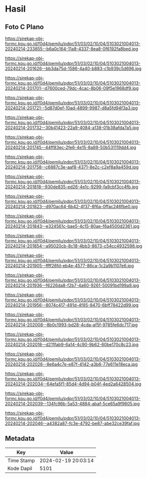 # Hasil

## Foto C Plano

https://sirekap-obj-formc.kpu.go.id/f0d4/pemilu/pdpr/51/03/02/10/04/5103021004013-20240214-233855--b6a0c164-11a8-4337-8ea8-0f6192fa8bed.jpg

https://sirekap-obj-formc.kpu.go.id/f0d4/pemilu/pdpr/51/03/02/10/04/5103021004013-20240214-201626--bb3da75d-1586-4a40-b883-c1b939c5d696.jpg

https://sirekap-obj-formc.kpu.go.id/f0d4/pemilu/pdpr/51/03/02/10/04/5103021004013-20240214-201701--d7600ced-79dc-4cac-8b06-09f5e1968df9.jpg

https://sirekap-obj-formc.kpu.go.id/f0d4/pemilu/pdpr/51/03/02/10/04/5103021004013-20240214-201721--5d87d0ef-10ad-4899-9987-d8a5fd94f3a3.jpg

https://sirekap-obj-formc.kpu.go.id/f0d4/pemilu/pdpr/51/03/02/10/04/5103021004013-20240214-201732--30b41423-22a9-4084-a138-01b38afda7a5.jpg

https://sirekap-obj-formc.kpu.go.id/f0d4/pemilu/pdpr/51/03/02/10/04/5103021004013-20240214-201745--44ff83ec-2fe6-4e15-8a89-50b531119dd4.jpg

https://sirekap-obj-formc.kpu.go.id/f0d4/pemilu/pdpr/51/03/02/10/04/5103021004013-20240214-201758--c6887c3e-aaf8-4371-8e2c-c2ef8a9a459d.jpg

https://sirekap-obj-formc.kpu.go.id/f0d4/pemilu/pdpr/51/03/02/10/04/5103021004013-20240214-201818--930de835-ed26-4e1c-9299-fa9cbf3cc4fb.jpg

https://sirekap-obj-formc.kpu.go.id/f0d4/pemilu/pdpr/51/03/02/10/04/5103021004013-20240214-201823--d970ac64-6b42-4f37-8f6a-0ffac246fbe0.jpg

https://sirekap-obj-formc.kpu.go.id/f0d4/pemilu/pdpr/51/03/02/10/04/5103021004013-20240214-201843--e324561c-bae5-4c15-80ae-f6a4500d2361.jpg

https://sirekap-obj-formc.kpu.go.id/f0d4/pemilu/pdpr/51/03/02/10/04/5103021004013-20240214-201854--a95020cb-8c18-4bb3-8673-c54cc4932598.jpg

https://sirekap-obj-formc.kpu.go.id/f0d4/pemilu/pdpr/51/03/02/10/04/5103021004013-20240214-201905--ffff26fd-eb4e-4577-86ca-1c2a9b1107e6.jpg

https://sirekap-obj-formc.kpu.go.id/f0d4/pemilu/pdpr/51/03/02/10/04/5103021004013-20240214-201936--f6226da8-f2b7-4a60-9261-50091bd199a9.jpg

https://sirekap-obj-formc.kpu.go.id/f0d4/pemilu/pdpr/51/03/02/10/04/5103021004013-20240214-201956--8074c417-491d-4f85-8470-6bff78422d99.jpg

https://sirekap-obj-formc.kpu.go.id/f0d4/pemilu/pdpr/51/03/02/10/04/5103021004013-20240214-202008--8b0c1993-bd28-4cda-af5f-9785fe6dc717.jpg

https://sirekap-obj-formc.kpu.go.id/f0d4/pemilu/pdpr/51/03/02/10/04/5103021004013-20240214-202018--d211fab9-6a14-4c90-9b62-60be170c8c23.jpg

https://sirekap-obj-formc.kpu.go.id/f0d4/pemilu/pdpr/51/03/02/10/04/5103021004013-20240214-202026--8e6a4c7e-e87f-4142-a3b6-77e611e18eca.jpg

https://sirekap-obj-formc.kpu.go.id/f0d4/pemilu/pdpr/51/03/02/10/04/5103021004013-20240214-202034--64efa5f1-85d4-4d94-b04f-4ed2a6428504.jpg

https://sirekap-obj-formc.kpu.go.id/f0d4/pemilu/pdpr/51/03/02/10/04/5103021004013-20240214-202039--134fc96b-5a53-4884-abaf-5ce65a9f9605.jpg

https://sirekap-obj-formc.kpu.go.id/f0d4/pemilu/pdpr/51/03/02/10/04/5103021004013-20240214-202046--a4382a87-fc3e-4792-be87-abe32ce39faf.jpg


## Metadata

| Key        | Value               |
| ---------- | ------------------- |
| Time Stamp | 2024-02-19 20:03:14 |
| Kode Dapil | 5101                |



